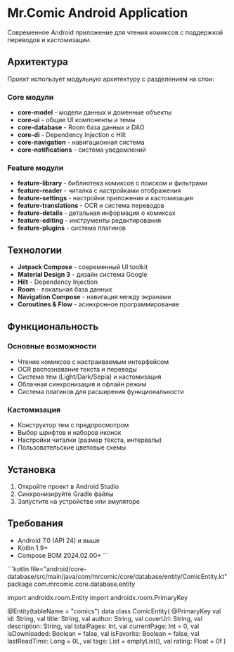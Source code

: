 # Mr.Comic Android Application

Современное Android приложение для чтения комиксов с поддержкой переводов и кастомизации.

## Архитектура

Проект использует модульную архитектуру с разделением на слои:

### Core модули
- **core-model** - модели данных и доменные объекты
- **core-ui** - общие UI компоненты и темы
- **core-database** - Room база данных и DAO
- **core-di** - Dependency Injection с Hilt
- **core-navigation** - навигационная система
- **core-notifications** - система уведомлений

### Feature модули
- **feature-library** - библиотека комиксов с поиском и фильтрами
- **feature-reader** - читалка с настройками отображения
- **feature-settings** - настройки приложения и кастомизация
- **feature-translations** - OCR и система переводов
- **feature-details** - детальная информация о комиксах
- **feature-editing** - инструменты редактирования
- **feature-plugins** - система плагинов

## Технологии

- **Jetpack Compose** - современный UI toolkit
- **Material Design 3** - дизайн система Google
- **Hilt** - Dependency Injection
- **Room** - локальная база данных
- **Navigation Compose** - навигация между экранами
- **Coroutines & Flow** - асинхронное программирование

## Функциональность

### Основные возможности
- Чтение комиксов с настраиваемым интерфейсом
- OCR распознавание текста и переводы
- Система тем (Light/Dark/Sepia) и кастомизация
- Облачная синхронизация и офлайн режим
- Система плагинов для расширения функциональности

### Кастомизация
- Конструктор тем с предпросмотром
- Выбор шрифтов и наборов иконок
- Настройки читалки (размер текста, интервалы)
- Пользовательские цветовые схемы

## Установка

1. Откройте проект в Android Studio
2. Синхронизируйте Gradle файлы
3. Запустите на устройстве или эмуляторе

## Требования

- Android 7.0 (API 24) и выше
- Kotlin 1.9+
- Compose BOM 2024.02.00+
\`\`\`

\`\`\`kotlin file="android/core-database/src/main/java/com/mrcomic/core/database/entity/ComicEntity.kt"
package com.mrcomic.core.database.entity

import androidx.room.Entity
import androidx.room.PrimaryKey

@Entity(tableName = "comics")
data class ComicEntity(
    @PrimaryKey val id: String,
    val title: String,
    val author: String,
    val coverUrl: String,
    val description: String,
    val totalPages: Int,
    val currentPage: Int = 0,
    val isDownloaded: Boolean = false,
    val isFavorite: Boolean = false,
    val lastReadTime: Long = 0L,
    val tags: List<String> = emptyList(),
    val rating: Float = 0f
)
